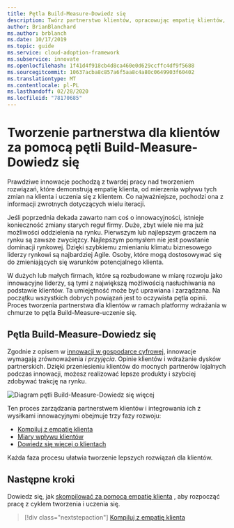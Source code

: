 ```yaml
---
title: Pętla Build-Measure-Dowiedz się
description: Twórz partnerstwo klientów, opracowując empatię klientów, mierząc wpływ klientów i uczenie się z klientami.
author: BrianBlanchard
ms.author: brblanch
ms.date: 10/17/2019
ms.topic: guide
ms.service: cloud-adoption-framework
ms.subservice: innovate
ms.openlocfilehash: 1f41d4f918cb4d8ca460e0d629ccffc4df9f5688
ms.sourcegitcommit: 10637acba8c857a6f5aa8c4a80c0649903f60402
ms.translationtype: MT
ms.contentlocale: pl-PL
ms.lasthandoff: 02/28/2020
ms.locfileid: "78170685"
---
```

# <a name="create-customer-partnerships-through-the-build-measure-learn-feedback-loop"></a>Tworzenie partnerstwa dla klientów za pomocą pętli Build-Measure-Dowiedz się

Prawdziwe innowacje pochodzą z twardej pracy nad tworzeniem rozwiązań, które demonstrują empatię klienta, od mierzenia wpływu tych zmian na klienta i uczenia się z klientem. Co najważniejsze, pochodzi ona z informacji zwrotnych dotyczących wielu iteracji.

Jeśli poprzednia dekada zawarto nam coś o innowacyjności, istnieje konieczność zmiany starych reguł firmy. Duże, zbyt wiele nie ma już możliwości oddzielenia na rynku. Pierwszym lub najlepszym graczem na rynku są zawsze zwycięzcy. Najlepszym pomysłem nie jest powstanie dominacji rynkowej. Dzięki szybkiemu zmienianiu klimatu biznesowego liderzy rynkowi są najbardziej Agile. Osoby, które mogą dostosowywać się do zmieniających się warunków potencjalnego klienta.

W dużych lub małych firmach, które są rozbudowane w miarę rozwoju jako innowacyjne liderzy, są tymi z największą możliwością nasłuchiwania na podstawie klientów. Ta umiejętność może być uprawiana i zarządzana. Na początku wszystkich dobrych powiązań jest to oczywista pętla opinii. Proces tworzenia partnerstwa dla klientów w ramach platformy wdrażania w chmurze to pętla Build-Measure-uczenie się.

## <a name="the-build-measure-learn-feedback-loop"></a>Pętla Build-Measure-Dowiedz się

Zgodnie z opisem w [innowacji w gospodarce cyfrowej](./index.md), innowacje wymagają zrównoważenia *i* *przyjęcia*. Opinie klientów i wdrażanie dysków partnerskich. Dzięki przeniesieniu klientów do mocnych partnerów lojalnych podczas innowacji, możesz realizować lepsze produkty i szybciej zdobywać trakcję na rynku.

![Diagram pętli Build-Measure-Dowiedz się więcej](../../_images/innovate/bml-feedback-loop.png)

Ten proces zarządzania partnerstwem klientów i integrowania ich z wysiłkami innowacyjnymi obejmuje trzy fazy rozwoju:

- [Kompiluj z empatię klienta](./build.md)
- [Miary wpływu klientów](./measure.md)
- [Dowiedz się więcej o klientach](./learn.md)

Każda faza procesu ułatwia tworzenie lepszych rozwiązań dla klientów.

## <a name="next-steps"></a>Następne kroki

Dowiedz się, jak [skompilować za pomocą empatię klienta](./build.md) , aby rozpocząć pracę z cyklem tworzenia i uczenia się.

> [!div class="nextstepaction"]
> [Kompiluj z empatię klienta](./build.md)
